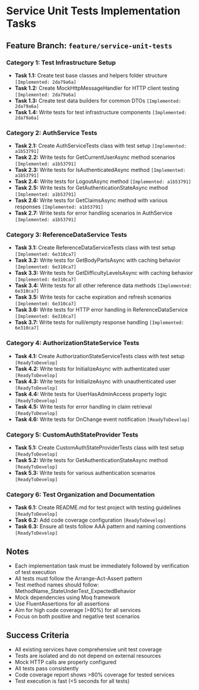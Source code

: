 # Service Unit Tests Implementation Tasks

## Feature Branch: `feature/service-unit-tests`

### Category 1: Test Infrastructure Setup
- **Task 1.1:** Create test base classes and helpers folder structure `[Implemented: 2da79a6a]`
- **Task 1.2:** Create MockHttpMessageHandler for HTTP client testing `[Implemented: 2da79a6a]`
- **Task 1.3:** Create test data builders for common DTOs `[Implemented: 2da79a6a]`
- **Task 1.4:** Write tests for test infrastructure components `[Implemented: 2da79a6a]`

### Category 2: AuthService Tests
- **Task 2.1:** Create AuthServiceTests class with test setup `[Implemented: a1b53791]`
- **Task 2.2:** Write tests for GetCurrentUserAsync method scenarios `[Implemented: a1b53791]`
- **Task 2.3:** Write tests for IsAuthenticatedAsync method `[Implemented: a1b53791]`
- **Task 2.4:** Write tests for LogoutAsync method `[Implemented: a1b53791]`
- **Task 2.5:** Write tests for GetAuthenticationStateAsync method `[Implemented: a1b53791]`
- **Task 2.6:** Write tests for GetClaimsAsync method with various responses `[Implemented: a1b53791]`
- **Task 2.7:** Write tests for error handling scenarios in AuthService `[Implemented: a1b53791]`

### Category 3: ReferenceDataService Tests
- **Task 3.1:** Create ReferenceDataServiceTests class with test setup `[Implemented: 6e310ca7]`
- **Task 3.2:** Write tests for GetBodyPartsAsync with caching behavior `[Implemented: 6e310ca7]`
- **Task 3.3:** Write tests for GetDifficultyLevelsAsync with caching behavior `[Implemented: 6e310ca7]`
- **Task 3.4:** Write tests for all other reference data methods `[Implemented: 6e310ca7]`
- **Task 3.5:** Write tests for cache expiration and refresh scenarios `[Implemented: 6e310ca7]`
- **Task 3.6:** Write tests for HTTP error handling in ReferenceDataService `[Implemented: 6e310ca7]`
- **Task 3.7:** Write tests for null/empty response handling `[Implemented: 6e310ca7]`

### Category 4: AuthorizationStateService Tests
- **Task 4.1:** Create AuthorizationStateServiceTests class with test setup `[ReadyToDevelop]`
- **Task 4.2:** Write tests for InitializeAsync with authenticated user `[ReadyToDevelop]`
- **Task 4.3:** Write tests for InitializeAsync with unauthenticated user `[ReadyToDevelop]`
- **Task 4.4:** Write tests for UserHasAdminAccess property logic `[ReadyToDevelop]`
- **Task 4.5:** Write tests for error handling in claim retrieval `[ReadyToDevelop]`
- **Task 4.6:** Write tests for OnChange event notification `[ReadyToDevelop]`

### Category 5: CustomAuthStateProvider Tests
- **Task 5.1:** Create CustomAuthStateProviderTests class with test setup `[ReadyToDevelop]`
- **Task 5.2:** Write tests for GetAuthenticationStateAsync method `[ReadyToDevelop]`
- **Task 5.3:** Write tests for various authentication scenarios `[ReadyToDevelop]`

### Category 6: Test Organization and Documentation
- **Task 6.1:** Create README.md for test project with testing guidelines `[ReadyToDevelop]`
- **Task 6.2:** Add code coverage configuration `[ReadyToDevelop]`
- **Task 6.3:** Ensure all tests follow AAA pattern and naming conventions `[ReadyToDevelop]`

## Notes
- Each implementation task must be immediately followed by verification of test execution
- All tests must follow the Arrange-Act-Assert pattern
- Test method names should follow: MethodName_StateUnderTest_ExpectedBehavior
- Mock dependencies using Moq framework
- Use FluentAssertions for all assertions
- Aim for high code coverage (>80%) for all services
- Focus on both positive and negative test scenarios

## Success Criteria
- All existing services have comprehensive unit test coverage
- Tests are isolated and do not depend on external resources
- Mock HTTP calls are properly configured
- All tests pass consistently
- Code coverage report shows >80% coverage for tested services
- Test execution is fast (<5 seconds for all tests)